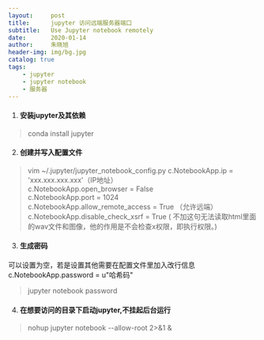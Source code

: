 ```yaml
---
layout:     post
title:      jupyter 访问远端服务器端口
subtitle:   Use Jupyter notebook remotely
date:       2020-01-14
author:     朱晓旭
header-img: img/bg.jpg
catalog: true
tags:
    - jupyter
    - jupyter notebook
    - 服务器
---
```


1. #### 安装jupyter及其依赖  
>conda install jupyter 

2. #### 创建并写入配置文件  
>vim ~/.jupyter/jupyter_notebook_config.py
c.NotebookApp.ip = 'xxx.xxx.xxx.xxx'（IP地址）    
c.NotebookApp.open_browser = False   
c.NotebookApp.port = 1024	   
c.NotebookApp.allow_remote_access = True （允许远端）   
c.NotebookApp.disable_check_xsrf = True ( 不加这句无法读取html里面的wav文件和图像，他的作用是不会检查x权限，即执行权限。)   


3. #### 生成密码  
可以设置为空，若是设置其他需要在配置文件里加入改行信息c.NotebookApp.password = u"哈希码"    
>jupyter notebook password

4. #### 在想要访问的目录下启动jupyter,不挂起后台运行     
>nohup jupyter notebook --allow-root 2>&1 &


